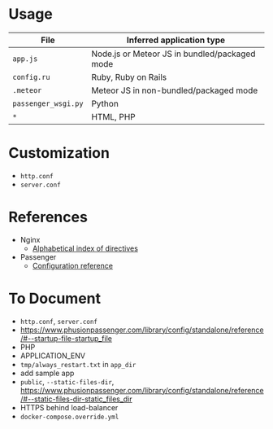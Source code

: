 # Usage

|File|Inferred application type
|----|-------------------------
|`app.js`|Node.js or Meteor JS in bundled/packaged mode
|`config.ru`|Ruby, Ruby on Rails
|`.meteor`|Meteor JS in non-bundled/packaged mode
|`passenger_wsgi.py`|Python
|`*`|HTML, PHP

# Customization

* `http.conf`
* `server.conf`

# References

* Nginx
  * [Alphabetical index of directives](http://nginx.org/en/docs/dirindex.html)
* Passenger
  * [Configuration reference](https://www.phusionpassenger.com/library/config/standalone/reference/)

# To Document

* `http.conf`, `server.conf`
* https://www.phusionpassenger.com/library/config/standalone/reference/#--startup-file-startup_file
* PHP
* APPLICATION_ENV
* `tmp/always_restart.txt` in `app_dir`
* add sample app
* `public`, `--static-files-dir`, https://www.phusionpassenger.com/library/config/standalone/reference/#--static-files-dir-static_files_dir
* HTTPS behind load-balancer
* `docker-compose.override.yml`
